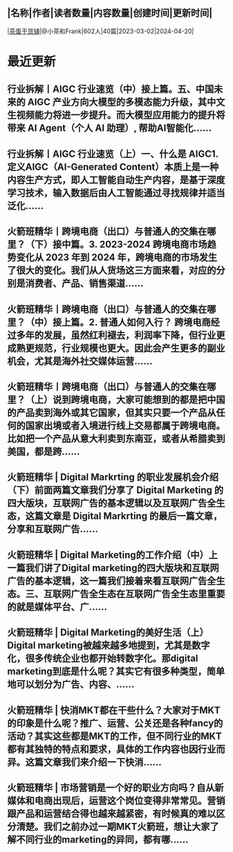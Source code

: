 |名称|作者|读者数量|内容数量|创建时间|更新时间|
---
|[茶蛋干货铺](https://xiaobot.net/p/Chadandrygoods?refer=0b133df9-27dc-423b-8101-639049001c13)|@小茶和Frank|602人|40篇|2023-03-02|2024-04-20|

# 最近更新
## 行业拆解丨AIGC 行业速览（中）接上篇。五、中国未来的 AIGC 产业方向大模型的多模态能力升级，其中文生视频能力将进一步提升。而大模型应用能力的提升将带来 AI Agent（个人 AI 助理）, 帮助AI智能化......
## 行业拆解丨AIGC 行业速览（上）一、什么是 AIGC1. 定义AIGC（AI-Generated Content）本质上是一种内容生产方式，即人工智能自动生产内容，是基于深度学习技术，输入数据后由人工智能通过寻找规律并适当泛化......
## 火箭班精华丨跨境电商（出口）与普通人的交集在哪里？（下）接中篇。3. 2023-2024 跨境电商市场趋势变化从 2023 年到 2024 年，跨境电商的市场发生了很大的变化。我们从人货场这三方面来看，对应的分别是消费者、产品、销售渠道......
## 火箭班精华丨跨境电商（出口）与普通人的交集在哪里？（中）接上篇。2. 普通人如何入行？ 跨境电商经过多年的发展，虽然红利褪去，利润率下降，但行业更成熟更规范，行业规模也更大。因此会产生更多的副业机会，尤其是海外社交媒体运营......
## 火箭班精华丨跨境电商（出口）与普通人的交集在哪里？（上）说到跨境电商，大家可能想到的都是把中国的产品卖到海外或其它国家，但其实只要一个产品从任何的国家出境或者入境进行线上交易都属于跨境电商。比如把一个产品从意大利卖到东南亚，或者从希腊卖到美国，都是跨......
## 火箭班精华 | Digital Markrting 的职业发展机会介绍（下）前面两篇文章我们分享了 Digital Marketing 的四大版块，互联网广告的基本逻辑以及互联网广告全生态，这篇文章是 Digital Markrting 的最后一篇文章，分享和互联网广告......
## 火箭班精华 | Digital Marketing的工作介绍（中）上一篇我们讲了Digital marketing的四大版块和互联网广告的基本逻辑，这一篇我们接着来看互联网广告全生态。三、互联网广告全生态在互联网广告全生态里重要的就是媒体平台、广......
## 火箭班精华 | Digital Marketing的美好生活（上）Digital marketing被越来越多地提到，尤其是数字化，很多传统企业也都开始转数字化。那digital marketing到底是什么呢？其实它有很多种类型，简单地可以划分为广告、内容、......
## 火箭班精华 | 快消MKT都在干些什么？大家对于MKT的印象是什么呢？推广、运营、公关还是各种fancy的活动？其实这些都是MKT的工作，但不同行业的MKT都有其独特的特点和要求，具体的工作内容也因行业而异。这篇文章我们来介绍一下快消......
## 火箭班精华 | 市场营销是一个好的职业方向吗？自从新媒体和电商出现后，运营这个岗位变得非常常见。营销跟产品和运营结合得也越来越紧密，有时候真的难以区分清楚。我们之前办过一期MKT火箭班，想让大家了解不同行业的marketing的异同，都有哪......

